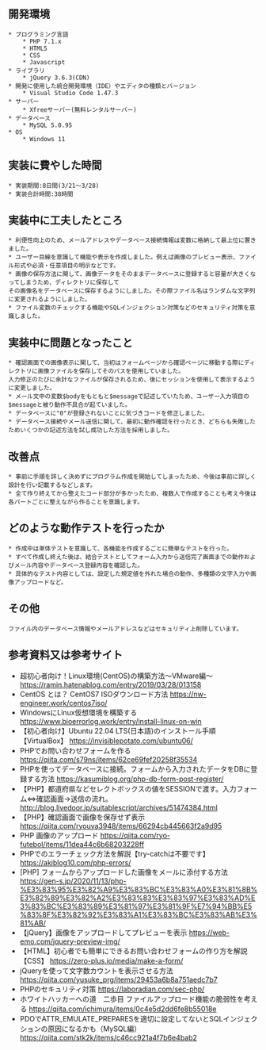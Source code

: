 ## 開発環境
	* プログラミング言語
		* PHP 7.1.x
		* HTML5
		* CSS
		* Javascript
	* ライブラリ
		* jQuery 3.6.3(CDN)
	* 開発に使用した統合開発環境（IDE）やエディタの種類とバージョン
		* Visual Studio Code 1.47.3
	* サーバー
		* Xfreeサーバー(無料レンタルサーバー)
	* データベース
		* MySQL 5.0.95
	* OS
		* Windows 11

## 実装に費やした時間
	* 実装期間:8日間(3/21～3/28)
	* 実装合計時間:38時間

## 実装中に工夫したところ
	* 利便性向上のため、メールアドレスやデータベース接続情報は変数に格納して最上位に置きました。
	* ユーザー目線を意識して機能や表示を作成しました。例えば画像のプレビュー表示、ファイル形式や必須・任意項目の明示などです。
	* 画像の保存方法に関して、画像データをそのままデータベースに登録すると容量が大きくなってしまうため、ディレクトリに保存して
	その画像名をデータベースに保存するようにしました。その際ファイル名はランダムな文字列に変更されるようにしました。
	* ファイル変数のチェックする機能やSQLインジェクション対策などのセキュリティ対策を意識しました。

## 実装中に問題となったこと
	* 確認画面での画像表示に関して、当初はフォームページから確認ページに移動する際にディレクトリに画像ファイルを保存してそのパスを使用していました。
	入力修正のたびに余計なファイルが保存されるため、後にセッションを使用して表示するように変更しました。
	* メール文中の変数$bodyをもともと$messageで記述していたため、ユーザー入力項目の$messageと被り動作不具合が起ていました。
	* データベースに"0"が登録されないことに気づきコードを修正しました。
	* データベース接続やメール送信に関して、最初に動作確認を行ったとき、どちらも失敗したためいくつかの記述方法を試し成功した方法を採用しました。

## 改善点
	* 事前に手順を詳しく決めずにプログラム作成を開始してしまったため、今後は事前に詳しく設計を行い記載するなどします。
	* 全て作り終えてから整えたコード部分が多かったため、複数人で作成することも考え今後は各パートごとに整えながら作ることを意識します。

## どのような動作テストを行ったか
	* 作成中は単体テストを意識して、各機能を作成するごとに簡単なテストを行った。
	* すべて作成し終えた後は、結合テストとしてフォーム入力から送信完了画面までの動作およびメール内容やデータベース登録内容を確認した。
	* 具体的なテスト内容としては、設定した規定値を外れた場合の動作、多種類の文字入力や画像アップロードなど。

## その他
	ファイル内のデータベース情報やメールアドレスなどはセキュリティ上削除しています。	

## 参考資料又は参考サイト
* 超初心者向け！Linux環境(CentOS)の構築方法～VMware編～
https://ramin.hatenablog.com/entry/2019/03/28/013158
* CentOS とは？ CentOS7 ISOダウンロード方法
https://nw-engineer.work/centos7iso/
* WindowsにLinux仮想環境を構築する
https://www.bioerrorlog.work/entry/install-linux-on-win
* 【初心者向け】Ubuntu 22.04 LTS(日本語)のインストール手順【VirtualBox】
https://invisiblepotato.com/ubuntu06/
* PHPでお問い合わせフォームを作る
https://qiita.com/s79ns/items/62ce69fef20258f35534
* PHPを使ってデータベースに接続。フォームから入力されたデータをDBに登録する方法
https://kasumiblog.org/php-db-form-post-register/
* 【PHP】都道府県などセレクトボックスの値をSESSIONで渡す。入力フォーム⇔確認画面→送信の流れ。
http://blog.livedoor.jp/suitablescript/archives/51474384.html
* 【PHP】確認画面で画像を保存せず表示
https://qiita.com/ryouya3948/items/66294cb445663f2a9d95
* PHP 画像のアップロード
https://qiita.com/ryo-futebol/items/11dea44c6b68203228ff
* PHPでのエラーチェック方法を解説【try-catchは不要です】
https://akiblog10.com/php-errors/
* [PHP] フォームからアップロードした画像をメールに添付する方法
https://gen-s.jp/2020/11/13/php-%E3%83%95%E3%82%A9%E3%83%BC%E3%83%A0%E3%81%8B%E3%82%89%E3%82%A2%E3%83%83%E3%83%97%E3%83%AD%E3%83%BC%E3%83%89%E3%81%97%E3%81%9F%E7%94%BB%E5%83%8F%E3%82%92%E3%83%A1%E3%83%BC%E3%83%AB%E3%81%AB/
* 【jQuery】画像をアップロードしてプレビューを表示
https://web-emo.com/jquery-preview-img/
* 【HTML】初心者でも簡単にできるお問い合わせフォームの作り方を解説【CSS】
https://zero-plus.io/media/make-a-form/
* jQueryを使って文字数カウントを表示させる方法
https://qiita.com/yusuke_prg/items/29453a6b8a751aedc7b7
* PHPのセキュリティ対策
https://laboradian.com/sec-php/
* ホワイトハッカーへの道　二歩目 ファイルアップロード機能の脆弱性を考える
https://qiita.com/ichimura/items/0c4e5d2dd6fe8b55018e
* PDOでATTR_EMULATE_PREPARESを適切に設定してないとSQLインジェクションの原因になるかも（MySQL編）
https://qiita.com/stk2k/items/c46cc921a4f7b6e4bab2
